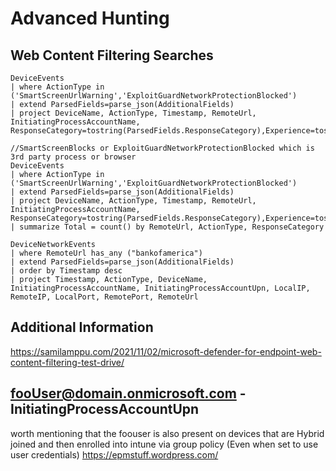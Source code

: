 # Advanced Hunting

## Web Content Filtering Searches

```
DeviceEvents
| where ActionType in ('SmartScreenUrlWarning','ExploitGuardNetworkProtectionBlocked')
| extend ParsedFields=parse_json(AdditionalFields)
| project DeviceName, ActionType, Timestamp, RemoteUrl, InitiatingProcessAccountName, ResponseCategory=tostring(ParsedFields.ResponseCategory),Experience=tostring(ParsedFields.Experience)
```

```
//SmartScreenBlocks or ExploitGuardNetworkProtectionBlocked which is 3rd party process or browser
DeviceEvents
| where ActionType in ('SmartScreenUrlWarning','ExploitGuardNetworkProtectionBlocked')
| extend ParsedFields=parse_json(AdditionalFields)
| project DeviceName, ActionType, Timestamp, RemoteUrl, InitiatingProcessAccountName, ResponseCategory=tostring(ParsedFields.ResponseCategory),Experience=tostring(ParsedFields.Experience)
| summarize Total = count() by RemoteUrl, ActionType, ResponseCategory
```
```
DeviceNetworkEvents
| where RemoteUrl has_any ("bankofamerica")
| extend ParsedFields=parse_json(AdditionalFields)
| order by Timestamp desc
| project Timestamp, ActionType, DeviceName, InitiatingProcessAccountName, InitiatingProcessAccountUpn, LocalIP, RemoteIP, LocalPort, RemotePort, RemoteUrl
```


## Additional Information
https://samilamppu.com/2021/11/02/microsoft-defender-for-endpoint-web-content-filtering-test-drive/

## fooUser@domain.onmicrosoft.com - InitiatingProcessAccountUpn
worth mentioning that the foouser is also present on devices that are Hybrid joined and then enrolled into intune via group policy (Even when set to use user credentials)
https://epmstuff.wordpress.com/

